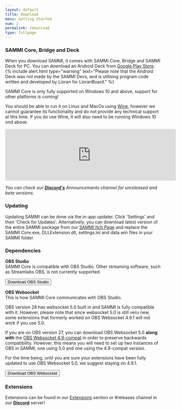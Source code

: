 ```yaml
---
layout: default
title: Download
menu: Getting Started
num: 2
permalink: /download
type: fullpage
---
```


### SAMMI Core, Bridge and Deck

When you download SAMMI, it comes with SAMMI Core, Bridge and SAMMI Deck for PC. You can download an Android Deck from [Google Play Store](https://play.google.com/store/apps/details?id=lioranboard.ca.lioranboard.streamdeck).
{% include alert.html type="warning" text="Please note that the Android Deck was not made by the SAMMI Devs, and is utilising program code written and developed by Lioran for LioranBoard." %} 

SAMMI Core is only fully supported on Windows 10 and above, support for other platforms is coming!

You should be able to run it on Linux and MacOs using [Wine](https://www.winehq.org/), however we cannot guarantee its functionality and do not provide any technical support at this time. If you do use Wine, it will also need to be running Windows 10 ond above.

<iframe frameborder="0" src="https://itch.io/embed/1701438?dark=true" width="552" height="167"><a href="https://sammisolutions.itch.io/sammi">SAMMI by SAMMI</a></iframe>

*You can check our **[Discord's](https://discord.gg/dXez8Zh)** Announcements channel for unreleased and beta versions.* 

### Updating
Updating SAMMI can be done via the in-app updater. Click 'Settings' and then 'Check for Updates'. Alternatively, you can download latest version of the entire SAMMI package from our [SAMMI Itch Page](https://sammisolutions.itch.io/sammi) and replace the SAMMI Core.exe, DLLExtension.dll, settings.ini and data.win files in your SAMMI folder.

### Dependencies

**OBS Studio**     
SAMMI Core is compatible with OBS Studio. Other streaming software, such as Streamlabs OBS, is not currently supported.  

<a href="https://obsproject.com/"><button type="button" class="btn btn-outline-secondary">Download OBS Studio</button></a>
  
**OBS Websocket**       
This is how SAMMI Core communicates with OBS Studio. 

OBS version 28 has websocket 5.0 built in and SAMMI is fully compatible with it. However, please note that since websocket 5.0 is still veru new, some extensions that formerly worked on OBS Websocket 4.9.1 will not work if you use 5.0. 

If you are on OBS version 27, you can download OBS Websocket 5.0 **along with** the [OBS Websocket 4.9-compat](https://github.com/obsproject/obs-websocket/releases/tag/4.9.1-compat) in order to preserve backwards compatibility. However, this means you will need to set up two instances of OBS in SAMMI, one using 5.0 and one using the 4.9-compat version. 

For the time being, until you are sure your extensions have been fully updated to use OBS Websocket 5.0, we suggest staying on 4.9.1.

<a href="https://obsproject.com/forum/resources/obs-websocket-remote-control-obs-studio-from-websockets.466/"><button type="button" class="btn btn-outline-secondary">Download OBS Websocket</button></a>


### Extensions
Extensions can be found in our [Extensions](https://sammi.solutions/extensions) section or #releases channel in our **[Discord](https://discord.gg/dXez8Zh)** server!
